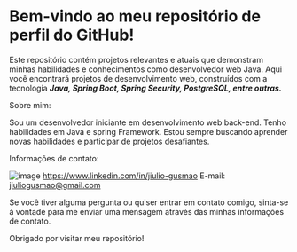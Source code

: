 # Bem-vindo ao meu repositório de perfil do GitHub!

Este repositório contém projetos relevantes e atuais que demonstram minhas habilidades e conhecimentos como desenvolvedor web Java. Aqui você encontrará projetos de desenvolvimento web, construídos com a tecnologia ***Java, Spring Boot, Spring Security, PostgreSQL, entre outras.***

<!--Projetos: -->

Sobre mim:

Sou um desenvolvedor iniciante em desenvolvimento web back-end. Tenho habilidades em Java e spring Framework. Estou sempre buscando aprender novas habilidades e participar de projetos desafiantes.

Informações de contato:

![image](https://img.shields.io/badge/LinkedIn-0077B5?style=for-the-badge&logo=linkedin&logoColor=white) https://www.linkedin.com/in/jiulio-gusmao
E-mail: jiuliogusmao@gmail.com

Se você tiver alguma pergunta ou quiser entrar em contato comigo, 
sinta-se à vontade para me enviar uma mensagem através das minhas 
informações de contato.

Obrigado por visitar meu repositório!

<!--
**jiuliogusmao/jiuliogusmao** is a ✨ _special_ ✨ repository because its `README.md` (this file) appears on your GitHub profile.

Here are some ideas to get you started:

- 🔭 I’m currently working on ...
- 🌱 I’m currently learning ...
- 👯 I’m looking to collaborate on ...
- 🤔 I’m looking for help with ...
- 💬 Ask me about ...
- 📫 How to reach me: ...
- 😄 Pronouns: ...
- ⚡ Fun fact: ...
-->
